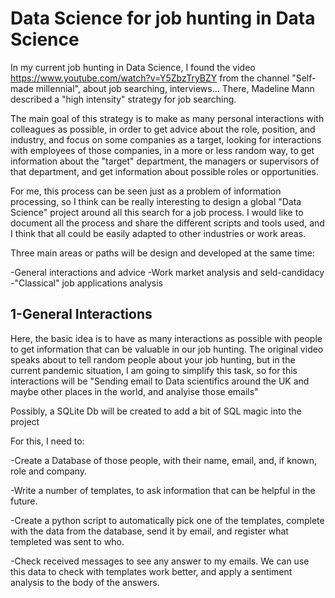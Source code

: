 # Data Science for job hunting in Data Science
In my current job hunting in Data Science, I found the video https://www.youtube.com/watch?v=Y5ZbzTryBZY from the channel "Self-made millennial", about job searching, interviews... There, Madeline Mann described a "high intensity" strategy for job searching.

The main goal of this strategy is to make as many personal interactions with colleagues as possible, in order to get advice about the role, position, and industry, and focus on some companies as a target, looking for interactions with employees of those companies, in a more or less random way, to get information about the "target" department, the managers or supervisors of that department, and get information about possible roles or opportunities.

For me, this process can be seen just as a problem of information processing, so I think can be really interesting to design a global "Data Science" project around all this search for a job process. I would like to document all the process and share the different scripts and tools used, and I think that all could be easily adapted to other industries or work areas.

Three main areas or paths will be design and developed at the same time:

-General interactions and advice
-Work market analysis and seld-candidacy
-"Classical" job applications analysis

## 1-General Interactions
Here, the basic idea is to have as many interactions as possible with people to get information that can be valuable in our job hunting. The original video speaks about to tell random people about your job hunting, but in the current pandemic situation, I am going to simplify this task, so for this interactions will be "Sending email to Data scientifics around the UK and maybe other places in the world, and analyise those emails"

Possibly, a SQLite Db will be created to add a bit of SQL magic into the project 

For this, I need to:

-Create a Database of those people, with their name, email, and, if known, role and company.

-Write a number of templates, to ask information that can be helpful in the future.

-Create a python script to automatically pick one of the templates, complete with the data from the database, send it by email, and register what templeted was sent to who. 

-Check received messages to see any answer to my emails. We can use this data to check with templates work better, and apply a sentiment analysis to the body of the answers.
